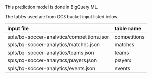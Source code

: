 This prediction model is done in BigQuery ML.

The tables used are from GCS bucket input listed below.

| input file                                 | table name   |
| :----------------------------------------- | :----------- |
| spls/bq-soccer-analytics/competitions.json | competitions |
| spls/bq-soccer-analytics/matches.json	     | matches      |
| spls/bq-soccer-analytics/teams.json	     | teams        |
| spls/bq-soccer-analytics/players.json      | players      |
| spls/bq-soccer-analytics/events.json       | events       |